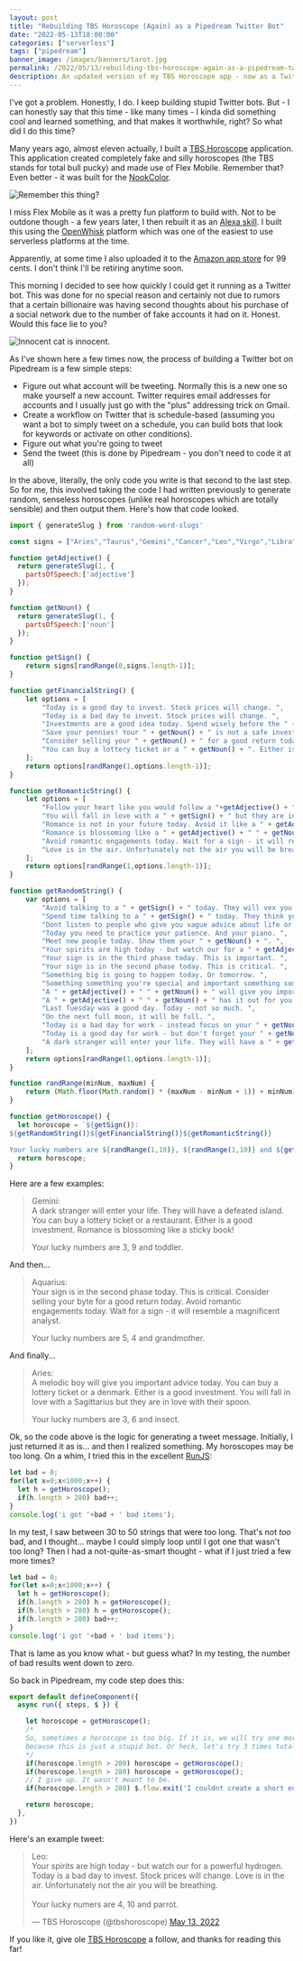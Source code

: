 ```yaml
---
layout: post
title: "Rebuilding TBS Horoscope (Again) as a Pipedream Twitter Bot"
date: "2022-05-13T18:00:00"
categories: ["serverless"]
tags: ["pipedream"]
banner_image: /images/banners/tarot.jpg
permalink: /2022/05/13/rebuilding-tbs-horoscope-again-as-a-pipedream-twitter-bot
description: An updated version of my TBS Horoscope app - now as a Twitter bot built with the Pipedream service
---
```


I've got a problem. Honestly, I do. I keep building stupid Twitter bots. But - I can honestly say that this time - like many times - I kinda did something cool and learned something, and that makes it worthwhile, right? So what did I do this time? 

Many years ago, almost eleven actually, I built a [TBS Horoscope](https://www.raymondcamden.com/2011/08/28/Latest-Nook-App-TBS-Horoscope/) application. This application created completely fake and silly horoscopes (the TBS stands for total bull pucky) and made use of Flex Mobile. Remember that? Even better - it was built for the [NookColor](https://en.wikipedia.org/wiki/Nook_Color). 

<p>
<img data-src="https://static.raymondcamden.com/images/2022/05/tbs1.jpg" alt="Remember this thing?" class="lazyload imgcenter">
</p>

I miss Flex Mobile as it was a pretty fun platform to build with. Not to be outdone though - a few years later, I then rebuilt it as an [Alexa skill](https://www.raymondcamden.com/2017/10/04/rebuilding-a-flex-mobile-app-as-an-alexa-skill). I built this using the [OpenWhisk](https://openwhisk.apache.org/) platform which was one of the easiest to use serverless platforms at the time. 

Apparently, at some time I also uploaded it to the [Amazon app store](https://www.amazon.com/Raymond-Camden-TBS-Horoscope/dp/B006E53WPK/ref=sr_1_1?crid=18PPC7W5DJD5P&keywords=tbs+horoscope&qid=1652473255&s=mobile-apps&sprefix=tbs+horoscope%2Cmobile-apps%2C76&sr=1-1) for 99 cents. I don't think I'll be retiring anytime soon. 

This morning I decided to see how quickly I could get it running as a Twitter bot. This was done for no special reason and certainly not due to rumors that a certain billionaire was having second thoughts about his purchase of a social network due to the number of fake accounts it had on it. Honest. Would this face lie to you?

<p>
<img data-src="https://static.raymondcamden.com/images/2022/05/tbs2.jpg" alt="Innocent cat is innocent." class="lazyload imgborder imgcenter">
</p>

As I've shown here a few times now, the process of building a Twitter bot on Pipedream is a few simple steps:

* Figure out what account will be tweeting. Normally this is a new one so make yourself a new account. Twitter requires email addresses for accounts and I usually just go with the "plus" addressing trick on Gmail. 
* Create a workflow on Twitter that is schedule-based (assuming you want a bot to simply tweet on a schedule, you can build bots that look for keywords or activate on other conditions). 
* Figure out what you're going to tweet
* Send the tweet (this is done by Pipedream - you don't need to code it at all)

In the above, literally, the only code you write is that second to the last step. So for me, this involved taking the code I had written previously to generate random, senseless horoscopes (unlike real horoscopes which are totally sensible) and then output them. Here's how that code looked.

```js
import { generateSlug } from 'random-word-slugs'

const signs = ["Aries","Taurus","Gemini","Cancer","Leo","Virgo","Libra","Scorpio","Sagittarius","Capricorn","Aquarius","Pisces"];

function getAdjective() {
  return generateSlug(1, {
    partsOfSpeech:['adjective']
  });
}

function getNoun() {
  return generateSlug(1, {
    partsOfSpeech:['noun']
  });
}

function getSign() {
    return signs[randRange(0,signs.length-1)];
}

function getFinancialString() {
    let options = [
        "Today is a good day to invest. Stock prices will change. ",
        "Today is a bad day to invest. Stock prices will change. ",
        "Investments are a good idea today. Spend wisely before the " + getAdjective() + " " + getNoun() + " turns your luck! ",
        "Save your pennies! Your " + getNoun() + " is not a safe investment today. ",
        "Consider selling your " + getNoun() + " for a good return today. ",
        "You can buy a lottery ticket or a " + getNoun() + ". Either is a good investment. "
    ];
    return options[randRange(1,options.length-1)];
}

function getRomanticString() {
    let options = [
        "Follow your heart like you would follow a "+getAdjective() + " " + getNoun() + ". It won't lead you astray. ",
        "You will fall in love with a " + getSign() + " but they are in love with their " + getNoun() + ". ",
        "Romance is not in your future today. Avoid it like a " + getAdjective() + " " + getNoun() + ". ",
        "Romance is blossoming like a " + getAdjective() + " " + getNoun() + "! ",
        "Avoid romantic engagements today. Wait for a sign - it will resemble a " +getAdjective() + " " + getNoun() + ". ",
        "Love is in the air. Unfortunately not the air you will be breathing. "
    ];
    return options[randRange(1,options.length-1)];
}

function getRandomString() {
    var options = [
        "Avoid talking to a " + getSign() + " today. They will vex you and bring you a " + getNoun() + ". ",
        "Spend time talking to a " + getSign() + " today. They think you are a " + getNoun() + "! ",
        "Dont listen to people who give you vague advice about life or your " + getNoun() + ". ",
        "Today you need to practice your patience. And your piano. ",
        "Meet new people today. Show them your " + getNoun() + ". ",
        "Your spirits are high today - but watch our for a " + getAdjective() + " " + getNoun() + ". ",
        "Your sign is in the third phase today. This is important. ",
        "Your sign is in the second phase today. This is critical. ",
        "Something big is going to happen today. Or tomorrow. ",
        "Something something you're special and important something something. " ,
        "A " + getAdjective() + " " + getNoun() + " will give you important advice today. ",
        "A " + getAdjective() + " " + getNoun() + " has it out for you today. ",
        "Last Tuesday was a good day. Today - not so much. ",
        "On the next full moon, it will be full. ",
        "Today is a bad day for work - instead focus on your " + getNoun() + ". ",
        "Today is a good day for work - but don't forget your " + getNoun() + ". ",
        "A dark stranger will enter your life. They will have a " + getAdjective() + " " + getNoun() + ". "
    ];
    return options[randRange(1,options.length-1)];
}

function randRange(minNum, maxNum) {
    return (Math.floor(Math.random() * (maxNum - minNum + 1)) + minNum);
}

function getHoroscope() {
  let horoscope = `${getSign()}: 
${getRandomString()}${getFinancialString()}${getRomanticString()}

Your lucky numbers are ${randRange(1,10)}, ${randRange(1,10)} and ${getNoun()}.`;
  return horoscope;
}
```

Here are a few examples:

<blockquote>
Gemini:<br/>
A dark stranger will enter your life. They will have a defeated island. You can buy a lottery ticket or a restaurant. Either is a good investment. Romance is blossoming like a sticky book! 

Your lucky numbers are 3, 9 and toddler.
</blockquote>

And then...

<blockquote>
Aquarius: <br/>
Your sign is in the second phase today. This is critical. Consider selling your byte for a good return today. Avoid romantic engagements today. Wait for a sign - it will resemble a magnificent analyst. 

Your lucky numbers are 5, 4 and grandmother.
</blockquote>

And finally...

<blockquote>
Aries:<br/>
A melodic boy will give you important advice today. You can buy a lottery ticket or a denmark. Either is a good investment. You will fall in love with a Sagittarius but they are in love with their spoon. 

Your lucky numbers are 3, 6 and insect.
</blockquote>

Ok, so the code above is the logic for generating a tweet message. Initially, I just returned it as is... and then I realized something. My horoscopes may be too long. On a whim, I tried this in the excellent [RunJS](https://runjs.app/):

```js
let bad = 0;
for(let x=0;x<1000;x++) {
  let h = getHoroscope();
  if(h.length > 280) bad++;
}
console.log('i got '+bad + ' bad items');
```

In my test, I saw between 30 to 50 strings that were too long. That's not *too* bad, and I thought... maybe I could simply loop until I got one that wasn't too long? Then I had a not-quite-as-smart thought - what if I just tried a few more times?

```js
let bad = 0;
for(let x=0;x<1000;x++) {
  let h = getHoroscope();
  if(h.length > 280) h = getHoroscope();
  if(h.length > 280) h = getHoroscope();
  if(h.length > 280) bad++;
}
console.log('i got '+bad + ' bad items');
```

That is lame as you know what - but guess what? In my testing, the number of bad results went down to zero. 

So back in Pipedream, my code step does this:

```js
export default defineComponent({
  async run({ steps, $ }) {

    let horoscope = getHoroscope();
    /*
    So, sometimes a horoscope is too big. If it is, we will try one more time and then just give up
    because this is just a stupid bot. Or heck, let's try 3 times total.
    */
    if(horoscope.length > 280) horoscope = getHoroscope();
    if(horoscope.length > 280) horoscope = getHoroscope();
    // I give up. It wasn't meant to be.
    if(horoscope.length > 280) $.flow.exit('I couldnt create a short enough horoscope and life is meaningless...');

    return horoscope;
  },
})
```

Here's an example tweet:

<blockquote class="twitter-tweet" data-theme="dark"><p lang="en" dir="ltr">Leo: <br>Your spirits are high today - but watch our for a powerful hydrogen. Today is a bad day to invest. Stock prices will change. Love is in the air. Unfortunately not the air you will be breathing. <br><br>Your lucky numers are 4, 10 and parrot.</p>&mdash; TBS Horoscope (@tbshoroscope) <a href="https://twitter.com/tbshoroscope/status/1525211000508665858?ref_src=twsrc%5Etfw">May 13, 2022</a></blockquote> <script async src="https://platform.twitter.com/widgets.js" charset="utf-8"></script>

If you like it, give ole [TBS Horoscope](https://twitter.com/tbshoroscope) a follow, and thanks for reading this far!
